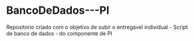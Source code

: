 # BancoDeDados---PI
Repositorio criado com o objetivo de subir o entregável individual - Script de banco de dados - do componente de PI

